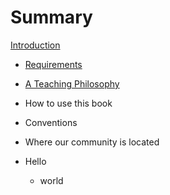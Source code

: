# Summary

[Introduction](introduction.md)
* [Requirements](requirements.md)
* [A Teaching Philosophy](a-teaching-philosophy.md)
* How to use this book
* Conventions
* Where our community is located 

* Hello
    * world
    
